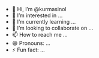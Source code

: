 - 👋 Hi, I’m @kurmasinol
- 👀 I’m interested in ...
- 🌱 I’m currently learning ...
- 💞️ I’m looking to collaborate on ...
- 📫 How to reach me ...
- 😄 Pronouns: ...
- ⚡ Fun fact: ...

<!---
kurmasinol/kurmasinol is a ✨ special ✨ repository because its `README.md` (this file) appears on your GitHub profile.
You can click the Preview link to take a look at your changes.
--->
